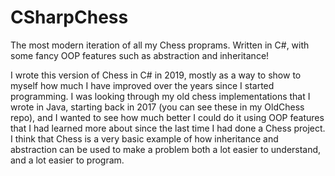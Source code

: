 # CSharpChess
The most modern iteration of all my Chess proprams.  Written in C#, with some fancy OOP features such as abstraction and inheritance!

I wrote this version of Chess in C# in 2019, mostly as a way to show to myself how much I have improved over the years since I started programming.  I was looking through my old chess implementations that I wrote in Java, starting back in 2017 (you can see these in my OldChess repo), and I wanted to see how much better I could do it using OOP features that I had learned more about since the last time I had done a Chess project.  I think that Chess is a very basic example of how inheritance and abstraction can be used to make a problem both a lot easier to understand, and a lot easier to program.

